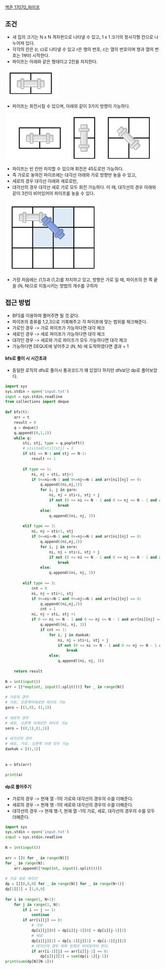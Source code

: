 
[백준 17070_파이프](https://www.acmicpc.net/problem/17070)


## 조건

- 새 집의 크기는 N x N 격자판으로 나타낼 수 있고, 1 x 1 크기의 정사각형 칸으로 나누어져 있다.
- 각각의 칸은 (r, c)로 나타낼 수 있고 r은 행의 번호, c는 열의 번호이며 행과 열의 번호는 1부터 시작한다.
- 파이프는 아래와 같은 형태이고 2칸을 차지한다.

![](assets/Pasted%20image%2020230101151047.png)

- 파이프는 회전시킬 수 있으며, 아래와 같이 3가지 방향이 가능하다.

![](assets/Pasted%20image%2020230101151104.png)

- 파이프는 빈 칸만 차지할 수 있으며 회전은 45도로만 가능하다. 
- 즉 가로로 놓여진 파이프에는 대각선 아래와 가로 방향만 놓을 수 있고,
- 세로의 경우 대각선 아래와 세로로만,
- 대각선의 경우 대각선 세로 가로 모두 회전 가능하다.
이 때, 대각선의 경우 아래와 같이 3칸이 비어있어야 파이프를 놓을 수 있다.

![](assets/Pasted%20image%2020230101151256.png)


- 가장 처음에는 (1,1)과 (1,2)를 차지하고 있고, 방향은 가로 일 때, 파이프의 한 쪽 끝을 (N, N)으로 이동시키는 방법의 개수를 구하자



## 접근 방법

- BFS를 이용하여 풀어주면 될 것 같다.
- 파이프의 종류를 1,2,3으로 기록해주고 각 파이프에 맞는 범위를 체크해준다.
- 가로인 경우 -> 가로 파이프가 가능하다면 대각 체크
- 세로인 경우 -> 세로 파이프가 가능하다면 대각 체크
- 대각인 경우 -> 세로와 가로 파이프가 모두 가능하다면 대각 체크
- 가능하다면 DEQUE에 넣어주고 (N, N) 에 도착하였다면 결과 + 1


#### bfs로 풀이 시 시간초과

- 동일한 로직의 dfs로 풀이시 통과코드가 꽤 있었다 하지만 dfs보단 dp로 풀어보았다.


```python
import sys  
sys.stdin = open('input.txt')  
input = sys.stdin.readline  
from collections import deque  
  
def bfs(t):  
    arr = t  
    result = 0  
    q = deque()  
    q.append((0,1,1))  
    while q:  
        sti, stj, type = q.popleft()  
        # visited[sti][stj] = 1  
        if sti == N-1 and stj == N-1:  
            result += 1  
  
        if type == 1:  
            ni, nj = sti, stj+1  
            if 0<=ni<=N-1 and 0<=nj<=N-1 and arr[ni][nj] == 0:  
                q.append((ni,nj,1))  
                for i, j in garo:  
                    ni, nj = sti+i, stj + j  
                    if not (0 <= ni <= N - 1 and 0 <= nj <= N - 1 and arr[ni][nj] == 0):  
                        break  
                else:  
                    q.append((ni, nj, 3))  
  
        elif type == 2:  
            ni, nj = sti+1, stj  
            if 0<=ni<=N-1 and 0<=nj<=N-1 and arr[ni][nj] == 0:  
                q.append((ni,nj,2))  
                for i, j in sero:  
                    ni, nj = sti+i, stj + j  
                    if not (0 <= ni <= N - 1 and 0 <= nj <= N - 1 and arr[ni][nj] == 0):  
                        break  
                else:  
                    q.append((ni, nj, 3))  
  
        elif type == 3:  
            cnt = 0  
            ni, nj = sti+1, stj  
            if 0<=ni<=N-1 and 0<=nj<=N-1 and arr[ni][nj] == 0:  
                q.append((ni,nj,2))  
                cnt = 1  
            ni, nj = sti, stj +1  
            if 0 <= ni <= N - 1 and 0 <= nj <= N - 1 and arr[ni][nj] == 0:  
                q.append((ni, nj, 1))  
                if cnt == 1:  
                    for i, j in daekak:  
                        ni, nj = sti+i, stj + j  
                        if not (0 <= ni <= N - 1 and 0 <= nj <= N - 1 and arr[ni][nj] == 0):  
                            break  
                    else:  
                        q.append((ni, nj, 3))  
  
    return result  
  
N = int(input())  
arr = [[*map(int, input().split())] for _ in range(N)]  
  
# 가로의 경우  
# 가로, 오른쪽아래로만 파이프 가능  
garo = [(1,0), (1,1)]  
  
# 세로의 경우  
# 세로, 오른쪽 아래로만 파이프 가능  
sero = [(0,1),(1,1)]  
  
# 대각선의 경우  
# 세로, 가로, 오른쪽 아래 모두 가능  
daekak = [(1,1)]  
  
  
a = bfs(arr)  
  
print(a)

```



#### dp로 풀어주기

- 가로의 경우 -> 현재 열 -1의 가로와 대각선의 경우의 수를 더해준다.
- 세로의 경우 -> 현재 행 -1의 세로와 대각선의 경우의 수를 더해준다.
- 대각선의 경우 -> 현재 행-1, 현재 열 -1의 가로, 세로, 대각선의 경우의 수를 모두 더해준다.


```python
import sys  
sys.stdin = open('input.txt')  
input = sys.stdin.readline  
  
N = int(input())  
  
arr = [[0 for _ in range(N)]]  
for _ in range(N):  
    arr.append([*map(int, input().split())])  
  
# 가로 세로 대각선  
dp = [[[0,0,0] for _ in range(N)] for _ in range(N+1)]  
dp[1][1] = [1,0,0]  
  
for i in range(1, N+1):  
    for j in range(1, N):  
        if i == j == 1:  
            continue  
        if arr[i][j] == 0:  
            # 가로  
            dp[i][j][0] = dp[i][j-1][0] + dp[i][j-1][2]  
            # 세로  
            dp[i][j][1] = dp[i-1][j][1] + dp[i-1][j][2]  
            # 대각선의 경우 위와 왼쪽이 비어잇어야 한다.  
            if arr[i-1][j] == arr[i][j-1] == 0:  
                dp[i][j][2] = sum(dp[i-1][j-1])  
print(sum(dp[N][N-1]))
```


